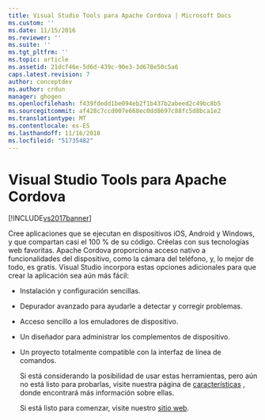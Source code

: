 ```yaml
---
title: Visual Studio Tools para Apache Cordova | Microsoft Docs
ms.custom: ''
ms.date: 11/15/2016
ms.reviewer: ''
ms.suite: ''
ms.tgt_pltfrm: ''
ms.topic: article
ms.assetid: 21dcf46e-5d6d-439c-90e3-3d678e50c5a6
caps.latest.revision: 7
author: conceptdev
ms.author: crdun
manager: ghogen
ms.openlocfilehash: f439fdedd1be094eb2f1b437b2abeed2c49bc8b5
ms.sourcegitcommit: af428c7ccd007e668ec0dd8697c88fc5d8bca1e2
ms.translationtype: MT
ms.contentlocale: es-ES
ms.lasthandoff: 11/16/2018
ms.locfileid: "51735482"
---
```

# <a name="visual-studio-tools-for-apache-cordova"></a>Visual Studio Tools para Apache Cordova
[!INCLUDE[vs2017banner](../includes/vs2017banner.md)]

Cree aplicaciones que se ejecutan en dispositivos iOS, Android y Windows, y que compartan casi el 100 % de su código. Créelas con sus tecnologías web favoritas. Apache Cordova proporciona acceso nativo a funcionalidades del dispositivo, como la cámara del teléfono, y, lo mejor de todo, es gratis. Visual Studio incorpora estas opciones adicionales para que crear la aplicación sea aún más fácil:  
  
- Instalación y configuración sencillas.  
  
- Depurador avanzado para ayudarle a detectar y corregir problemas.  
  
- Acceso sencillo a los emuladores de dispositivo.  
  
- Un diseñador para administrar los complementos de dispositivo.  
  
- Un proyecto totalmente compatible con la interfaz de línea de comandos.  
  
  Si está considerando la posibilidad de usar estas herramientas, pero aún no está listo para probarlas, visite nuestra página de [características](https://www.visualstudio.com/explore/cordova-vs) , donde encontrará más información sobre ellas.  
  
  Si está listo para comenzar, visite nuestro [sitio web](http://taco.visualstudio.com/en-us/docs/get-started-vs-tools-apache-cordova/).



